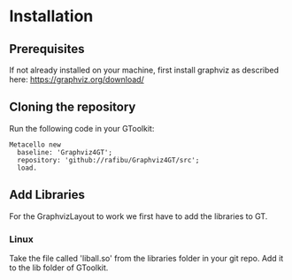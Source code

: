 # Installation #

##  Prerequisites ## 
If not already installed on your machine, first install graphviz as described here: https://graphviz.org/download/

## Cloning the repository ##
Run the following code in your GToolkit:

```Smalltalk
Metacello new
  baseline: 'Graphviz4GT';
  repository: 'github://rafibu/Graphviz4GT/src';
  load.
```

## Add Libraries ##
For the GraphvizLayout to work we first have to add the libraries to GT.

### Linux ###
Take the file called 'liball.so' from the libraries folder in your git repo. Add it to the lib folder of GToolkit.
